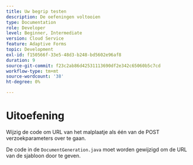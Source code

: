 ```yaml
---
title: Uw begrip testen
description: De oefeningen voltooien
type: Documentation
role: Developer
level: Beginner, Intermediate
version: Cloud Service
feature: Adaptive Forms
topic: Development
exl-id: f150566f-33e5-48d3-b248-bd5602e96af8
duration: 9
source-git-commit: f23c2ab86d42531113690df2e342c65060b5c7cd
workflow-type: tm+mt
source-wordcount: '38'
ht-degree: 0%

---
```


# Uitoefening

Wijzig de code om URL van het malplaatje als één van de POST verzoekparameters over te gaan.

De code in de `DocumentGeneration.java` moet worden gewijzigd om de URL van de sjabloon door te geven.
